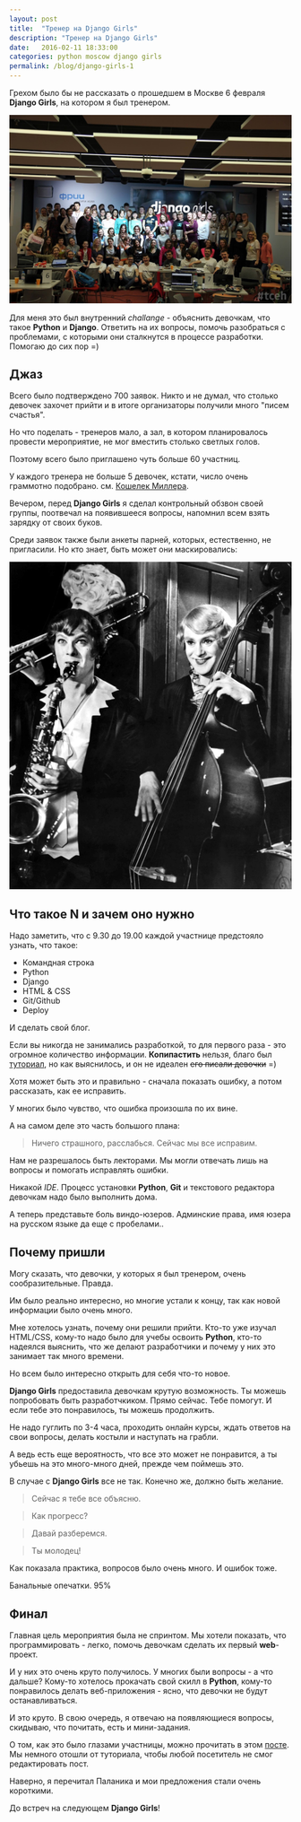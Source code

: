 ```yaml
---
layout: post
title:  "Тренер на Django Girls"
description: "Тренер на Django Girls"
date:   2016-02-11 18:33:00
categories: python moscow django girls
permalink: /blog/django-girls-1
---
```


Грехом было бы не рассказать о прошедшем в Москве 6 февраля **Django Girls**, на котором я был тренером. 

![Django Girls](/downloads/django-girls-1.jpg)

<!--more-->

Для меня это был внутренний *challange* - объяснить девочкам, что такое **Python** и **Django**. Ответить на их вопросы, помочь разобраться с проблемами, с которыми они сталкнутся в процессе разработки. Помогаю до сих пор =)

## Джаз

Всего было подтверждено 700 заявок. Никто и не думал, что столько девочек захочет прийти и в итоге организаторы получили много "писем счастья".

Но что поделать - тренеров мало, а зал, в котором планировалось провести мероприятие, не мог вместить столько светлых голов.

Поэтому всего было приглашено чуть больше 60 участниц.

У каждого тренера не больше 5 девочек, кстати, число очень граммотно подобрано. см. [Кошелек Миллера](https://ru.wikipedia.org/wiki/Магическое_число_семь_плюс-минус_два).

Вечером, перед **Django Girls** я сделал контрольный обзвон своей группы, поотвечал на появившееся вопросы, напомнил всем взять зарядку от своих буков.

Среди заявок также были анкеты парней, которых, естественно, не пригласили. Но кто знает, быть может они маскировались:

![Only girls](/downloads/only-girls-in-jazz.jpg)

## Что такое N и зачем оно нужно

Надо заметить, что с 9.30 до 19.00 каждой участнице предстояло узнать, что такое:

- Командная строка
- Python
- Django
- HTML & CSS
- Git/Github
- Deploy

И сделать свой блог.

Если вы никогда не занимались разработкой, то для первого раза - это огромное количество информации. **Копипастить** нельзя, благо был [туториал](http://tutorial.djangogirls.org/ru/index.html), но как выяснилось, и он не идеален <s>его писали девочки</s> =)

Хотя может быть это и правильно - сначала показать ошибку, а потом рассказать, как ее исправить. 

У многих было чувство, что ошибка произошла по их вине.

А на самом деле это часть большого плана:

> Ничего страшного, расслабься. Сейчас мы все исправим.

Нам не разрешалось быть лекторами. Мы могли отвечать лишь на вопросы и помогать исправлять ошибки. 

Никакой *IDE*. Процесс установки **Python**, **Git** и текстового редактора девочкам надо было выполнить дома. 

А теперь представьте боль виндо-юзеров. Админские права, имя юзера на русском языке да еще с пробелами..

## Почему пришли

Могу сказать, что девочки, у которых я был тренером, очень сообразительные. Правда. 

Им было реально интересно, но многие устали к концу, так как новой информации было очень много.

Мне хотелось узнать, почему они решили прийти. Кто-то уже изучал HTML/CSS, кому-то надо было для учебы освоить **Python**, кто-то надеялся выяснить, что же делают разработчики и почему у них это занимает так много времени. 

Но всем было интересно открыть для себя что-то новое. 

**Django Girls** предоставила девочкам крутую возможность. Ты можешь попробовать быть разработчкиком. Прямо сейчас. Тебе помогут. И если тебе это понравилось, ты можешь продолжить.

Не надо гуглить по 3-4 часа, проходить онлайн курсы, ждать ответов на свои вопросы, делать костыли и наступать на грабли. 

А ведь есть еще вероятность, что все это может не понравится, а ты убьешь на это много-много дней, прежде чем поймешь это.

В случае с **Django Girls** все не так. Конечно же, должно быть желание.

> Сейчас я тебе все объясню.

> Как прогресс?

> Давай разберемся.

> Ты молодец!

Как показала практика, вопросов было очень много. И ошибок тоже.

Банальные опечатки. 95%

## Финал

Главная цель мероприятия была не спринтом. Мы хотели показать, что программировать - легко, помочь девочкам сделать их первый **web**-проект.

И у них это очень круто получилось. У многих были вопросы - а что дальше? Кому-то хотелось прокачать свой скилл в **Python**, кому-то понравилось делать веб-приложения - ясно, что девочки не будут останавливаться.

И это круто. В свою очередь, я отвечаю на появляющиеся вопросы, скидываю, что почитать, есть и мини-задания.

О том, как это было глазами участницы, можно прочитать в этом [посте](http://larastep.pythonanywhere.com/post/6/). Мы немного отошли от туториала, чтобы любой посетитель не смог редактировать пост. 

Наверно, я перечитал Паланика и мои предложения стали очень короткими.

До встреч на следующем **Django Girls**!